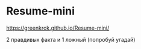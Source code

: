 # Resume-mini
https://greenkrok.github.io/Resume-mini/

2 правдивых факта и 1 ложный (попробуй угадай)
